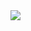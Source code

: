 <img src="https://github.com/musauyumaz/CSharp/blob/main/Gen%C3%A7ay%20Y%C4%B1ld%C4%B1z/A%E2%80%99dan%20Z%E2%80%99ye%20Temel%20C%23%2010%20Programlama%20E%C4%9Fitimi/3)%20Compiler%20Nedir/Ekran%20g%C3%B6r%C3%BCnt%C3%BCs%C3%BC%202022-08-03%20140636.png" width="auto">

